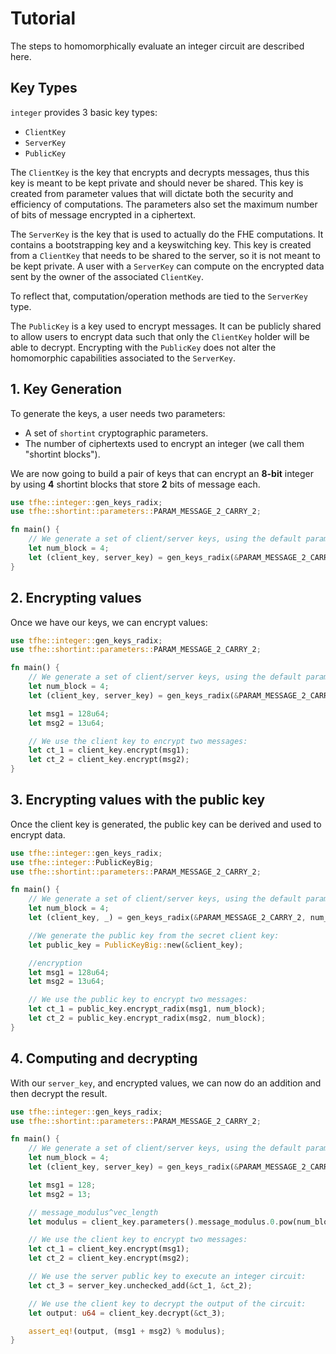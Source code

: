 # Tutorial

The steps to homomorphically evaluate an integer circuit are described here.

## Key Types

`integer` provides 3 basic key types:

* `ClientKey`
* `ServerKey`
* `PublicKey`

The `ClientKey` is the key that encrypts and decrypts messages, thus this key is meant to be kept private and should never be shared. This key is created from parameter values that will dictate both the security and efficiency of computations. The parameters also set the maximum number of bits of message encrypted in a ciphertext.

The `ServerKey` is the key that is used to actually do the FHE computations. It contains a bootstrapping key and a keyswitching key. This key is created from a `ClientKey` that needs to be shared to the server, so it is not meant to be kept private. A user with a `ServerKey` can compute on the encrypted data sent by the owner of the associated `ClientKey`.

To reflect that, computation/operation methods are tied to the `ServerKey` type.

The `PublicKey` is a key used to encrypt messages. It can be publicly shared to allow users to encrypt data such that only the `ClientKey` holder will be able to decrypt. Encrypting with the `PublicKey` does not alter the homomorphic capabilities associated to the `ServerKey`.

## 1. Key Generation

To generate the keys, a user needs two parameters:

* A set of `shortint` cryptographic parameters.
* The number of ciphertexts used to encrypt an integer (we call them "shortint blocks").

We are now going to build a pair of keys that can encrypt an **8-bit** integer by using **4** shortint blocks that store **2** bits of message each.

```rust
use tfhe::integer::gen_keys_radix;
use tfhe::shortint::parameters::PARAM_MESSAGE_2_CARRY_2;

fn main() {
    // We generate a set of client/server keys, using the default parameters:
    let num_block = 4;
    let (client_key, server_key) = gen_keys_radix(&PARAM_MESSAGE_2_CARRY_2, num_block);
}
```

## 2. Encrypting values

Once we have our keys, we can encrypt values:

```rust
use tfhe::integer::gen_keys_radix;
use tfhe::shortint::parameters::PARAM_MESSAGE_2_CARRY_2;

fn main() {
    // We generate a set of client/server keys, using the default parameters:
    let num_block = 4;
    let (client_key, server_key) = gen_keys_radix(&PARAM_MESSAGE_2_CARRY_2, num_block);

    let msg1 = 128u64;
    let msg2 = 13u64;

    // We use the client key to encrypt two messages:
    let ct_1 = client_key.encrypt(msg1);
    let ct_2 = client_key.encrypt(msg2);
}
```

## 3. Encrypting values with the public key

Once the client key is generated, the public key can be derived and used to encrypt data.

```rust
use tfhe::integer::gen_keys_radix;
use tfhe::integer::PublicKeyBig;
use tfhe::shortint::parameters::PARAM_MESSAGE_2_CARRY_2;

fn main() {
    // We generate a set of client/server keys, using the default parameters:
    let num_block = 4;
    let (client_key, _) = gen_keys_radix(&PARAM_MESSAGE_2_CARRY_2, num_block);

    //We generate the public key from the secret client key:
    let public_key = PublicKeyBig::new(&client_key);

    //encryption
    let msg1 = 128u64;
    let msg2 = 13u64;

    // We use the public key to encrypt two messages:
    let ct_1 = public_key.encrypt_radix(msg1, num_block);
    let ct_2 = public_key.encrypt_radix(msg2, num_block);
}
```

## 4. Computing and decrypting

With our `server_key`, and encrypted values, we can now do an addition and then decrypt the result.

```rust
use tfhe::integer::gen_keys_radix;
use tfhe::shortint::parameters::PARAM_MESSAGE_2_CARRY_2;

fn main() {
    // We generate a set of client/server keys, using the default parameters:
    let num_block = 4;
    let (client_key, server_key) = gen_keys_radix(&PARAM_MESSAGE_2_CARRY_2, num_block);

    let msg1 = 128;
    let msg2 = 13;

    // message_modulus^vec_length
    let modulus = client_key.parameters().message_modulus.0.pow(num_block as u32) as u64;

    // We use the client key to encrypt two messages:
    let ct_1 = client_key.encrypt(msg1);
    let ct_2 = client_key.encrypt(msg2);

    // We use the server public key to execute an integer circuit:
    let ct_3 = server_key.unchecked_add(&ct_1, &ct_2);

    // We use the client key to decrypt the output of the circuit:
    let output: u64 = client_key.decrypt(&ct_3);

    assert_eq!(output, (msg1 + msg2) % modulus);
}
```
